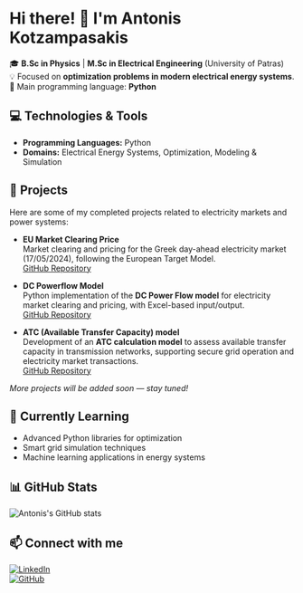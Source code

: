 # Hi there! 👋 I'm Antonis Kotzampasakis

🎓 **B.Sc in Physics** | **M.Sc in Electrical Engineering** (University of Patras)  
💡 Focused on **optimization problems in modern electrical energy systems**.  
🐍 Main programming language: **Python**  

## 💻 Technologies & Tools
- **Programming Languages:** Python
- **Domains:** Electrical Energy Systems, Optimization, Modeling & Simulation

## 📂 Projects

Here are some of my completed projects related to electricity markets and power systems:
- **EU Market Clearing Price**  
  Market clearing and pricing for the Greek day-ahead electricity market (17/05/2024), following the European Target Model.  
  [GitHub Repository](https://github.com/Anthonykts/EU-Market-Clearing-Model)
  
- **DC Powerflow Model**  
Python implementation of the **DC Power Flow model** for electricity market clearing and pricing, with Excel-based input/output.  
[GitHub Repository](https://github.com/Anthonykts/dc-powerflow-model)  

- **ATC (Available Transfer Capacity) model**   
Development of an **ATC calculation model** to assess available transfer capacity in transmission networks, supporting secure grid operation and electricity market transactions.  
[GitHub Repository](https://github.com/Anthonykts/atc-market-model)  

*More projects will be added soon — stay tuned!*  


## 🌱 Currently Learning
- Advanced Python libraries for optimization
- Smart grid simulation techniques
- Machine learning applications in energy systems
  
## 📊 GitHub Stats
![Antonis's GitHub stats](https://github-readme-stats.vercel.app/api?username=Anthonykts&show_icons=true&theme=radical)

## 📫 Connect with me
[![LinkedIn](https://img.shields.io/badge/LinkedIn-0A66C2?style=for-the-badge&logo=linkedin&logoColor=white)](https://www.linkedin.com/in/antonios-kotzampasakis-129803230)  
[![GitHub](https://img.shields.io/badge/GitHub-181717?style=for-the-badge&logo=github&logoColor=white)](https://github.com/Anthonykts)

